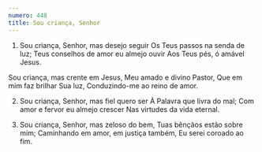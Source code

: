 ```yaml
---
numero: 448
title: Sou criança, Senhor
---
```

1. Sou criança, Senhor, mas desejo seguir
Os Teus passos na senda de luz;
Teus conselhos de amor eu almejo ouvir
Aos Teus pés, ó amável Jesus.

Sou criança, mas crente em Jesus,
Meu amado e divino Pastor,
Que em mim faz brilhar Sua luz,
Conduzindo-me ao reino de amor.

2. Sou criança, Senhor, mas fiel quero ser
À Palavra que livra do mal;
Com amor e fervor eu almejo crescer
Nas virtudes da vida eternal.

3. Sou criança, Senhor, mas zeloso do bem,
Tuas bênçãos estão sobre mim;
Caminhando em amor, em justiça também,
Eu serei coroado ao fim.
